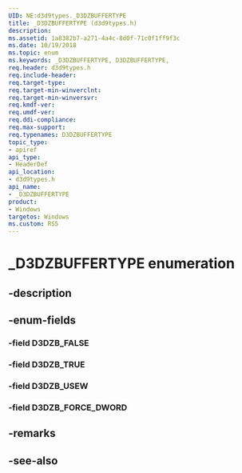 ```yaml
---
UID: NE:d3d9types._D3DZBUFFERTYPE
title: _D3DZBUFFERTYPE (d3d9types.h)
description: 
ms.assetid: 1a8382b7-a271-4a4c-8d0f-71c0f1ff9f3c
ms.date: 10/19/2018
ms.topic: enum
ms.keywords: _D3DZBUFFERTYPE, D3DZBUFFERTYPE, 
req.header: d3d9types.h
req.include-header:
req.target-type:
req.target-min-winverclnt:
req.target-min-winversvr:
req.kmdf-ver:
req.umdf-ver:
req.ddi-compliance:
req.max-support:
req.typenames: D3DZBUFFERTYPE
topic_type: 
- apiref
api_type: 
- HeaderDef
api_location: 
- d3d9types.h
api_name: 
- _D3DZBUFFERTYPE
product:
- Windows
targetos: Windows
ms.custom: RS5
---
```


# _D3DZBUFFERTYPE enumeration

## -description



## -enum-fields

### -field D3DZB_FALSE 
### -field D3DZB_TRUE 
### -field D3DZB_USEW 
### -field D3DZB_FORCE_DWORD 

## -remarks

## -see-also
